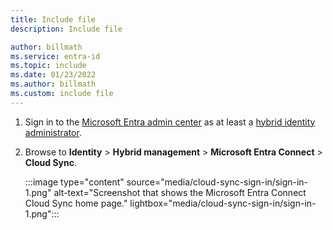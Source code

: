 ```yaml
---
title: Include file
description: Include file

author: billmath
ms.service: entra-id
ms.topic: include
ms.date: 01/23/2022
ms.author: billmath
ms.custom: include file
---
```


1. Sign in to the [Microsoft Entra admin center](https://entra.microsoft.com) as at least a [hybrid identity administrator](~/identity/role-based-access-control/permissions-reference.md#hybrid-identity-administrator).

1. Browse to **Identity** > **Hybrid management** > **Microsoft Entra Connect** > **Cloud Sync**.

    :::image type="content" source="media/cloud-sync-sign-in/sign-in-1.png" alt-text="Screenshot that shows the Microsoft Entra Connect Cloud Sync home page." lightbox="media/cloud-sync-sign-in/sign-in-1.png":::
